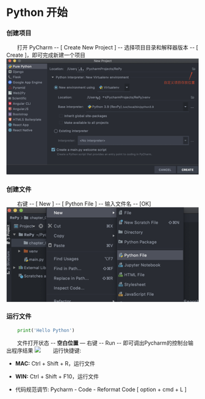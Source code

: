 # Python 开始
### 创建项目
&emsp;&emsp;打开 PyCharm -- [ Create New Project ] -- 选择项目目录和解释器版本 -- [ Create ]，即可完成新建一个项目
![](/assets/QQ20200918-112050@2x.png)

### 创建文件
&emsp;&emsp;右键 -- [ New ] -- [ Python File ] -- 输入文件名 -- [OK]
![](/assets/QQ20200918-112611@2x.png)

### 运行文件

```python
    print('Hello Python')

```
&emsp;&emsp;文件打开状态 -- **空白位置** — 右键 -- Run -- 即可调出Pycharm的控制台输出程序结果
![](/assets/QQ20200722-172411@2x.png)
&emsp;&emsp;运行快捷键:
*  **MAC:** Ctrl + Shift + R，运行文件

*  **WIN:** Ctrl + Shift + F10，运行文件

*  代码规范调节: Pycharm - Code - Reformat Code [ option + cmd + L ]



